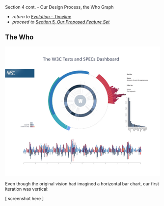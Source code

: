 Section 4 cont. - Our Design Process, the Who Graph

* *return to [Evolution - Timeline](design_timeline.md)*
* *proceed to [Section 5, Our Proposed Feature Set](proposal.md)*

## The Who

<p align="center">
    <img src="images/main1.jpg" width="600"/>
</p>

Even though the original vision had imagined a horizontal bar chart, our first iteration was vertical:

[ screenshot here ]

